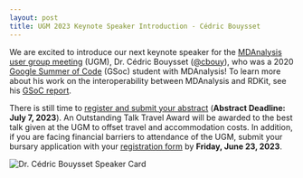 ```yaml
---
layout: post
title: UGM 2023 Keynote Speaker Introduction - Cédric Bouysset
---
```


We are excited to introduce our next keynote speaker for the [MDAnalysis user group meeting][ugmPage] (UGM), Dr. Cédric Bouysset ([@cbouy](https://github.com/cbouy)), who was a 2020 [Google Summer of Code][gsoc] (GSoc) student with MDAnalysis! To learn more about his work on the interoperability between MDAnalysis and RDKit, see his [GSoC report][report].

There is still time to [register and submit your abstract][eventbrite] (**Abstract Deadline: July 7, 2023**). An Outstanding Talk Travel Award will be awarded to the best talk given at the UGM to offset travel and accommodation costs. In addition, if you are facing financial barriers to attendance of the UGM, submit your bursary application with your [registration form][eventbrite] by **Friday, June 23, 2023**. 

<img
src="/public/images/UGM 2023 Speaker Announcement Cards - Cédric.png"
title="Dr. Cédric Bouysset Speaker Card" alt="Dr. Cédric Bouysset Speaker Card"
style="float: left; " />

[ugmPage]: https://www.mdanalysis.org/pages/ugm2023/
[gsoc]: https://summerofcode.withgoogle.com/
[report]: https://www.mdanalysis.org/2020/08/29/gsoc-report-cbouy/#gsoc-report-from-rdkit-to-the-universe-and-back-%F0%9F%9A%80
[eventbrite]: https://www.eventbrite.com/e/mdanalysis-user-group-meeting-tickets-640669017277
